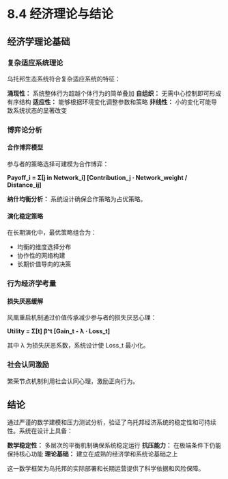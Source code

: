 # 8.4 经济理论与结论

## 经济学理论基础

### 复杂适应系统理论

乌托邦生态系统符合复杂适应系统的特征：

**涌现性：** 系统整体行为超越个体行为的简单叠加
**自组织：** 无需中心控制即可形成有序结构
**适应性：** 能够根据环境变化调整参数和策略
**非线性：** 小的变化可能导致系统状态的显著改变

### 博弈论分析

#### 合作博弈模型

参与者的策略选择可建模为合作博弈：

**Payoff_i = Σ[j in Network_i] [Contribution_j · Network_weight / Distance_ij]**

**纳什均衡分析：** 系统设计确保合作策略为占优策略。

#### 演化稳定策略

在长期演化中，最优策略组合为：
- 均衡的维度选择分布
- 协作性的网络构建
- 长期价值导向的决策

### 行为经济学考量

#### 损失厌恶缓解

风凰重启机制通过价值传承减少参与者的损失厌恶心理：

**Utility = Σ[t] β^t [Gain_t - λ · Loss_t]**

其中 λ 为损失厌恶系数，系统设计使 Loss_t 最小化。

### 社会认同激励

繁荣节点机制利用社会认同心理，激励正向行为。

## 结论

通过严谨的数学建模和压力测试分析，验证了乌托邦经济系统的稳定性和可持续性。系统在设计上具备：

**数学稳定性：** 多层次的平衡机制确保系统稳定运行
**抗压能力：** 在极端条件下仍能保持核心功能
**理论基础：** 建立在成熟的经济学和系统论基础之上

这一数学框架为乌托邦的实际部署和长期运营提供了科学依据和风险保障。